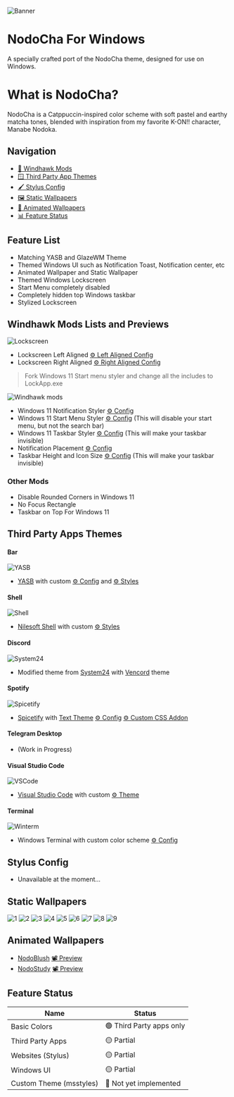 ![Banner](./Images/Banner.png)
# NodoCha For Windows
A specially crafted port of the NodoCha theme, designed for use on Windows.

# What is NodoCha?
NodoCha is a Catppuccin-inspired color scheme with soft pastel and earthy matcha tones, blended with inspiration from my favorite K-ON!! character, Manabe Nodoka.

## Navigation
- [🦅 Windhawk Mods](#windhawk-mods-lists-and-previews) 
- [🪟 Third Party App Themes](#third-party-apps-themes)
- [🖌️ Stylus Config](#stylus-config)
- [🖼️ Static Wallpapers](#static-wallpapers)
- [📼 Animated Wallpapers](#animated-wallpapers)
- [📊 Feature Status](#feature-status)

## Feature List
- Matching YASB and GlazeWM Theme
- Themed Windows UI such as Notification Toast, Notification center, etc
- Animated Wallpaper and Static Wallpaper
- Themed Windows Lockscreen
- Start Menu completely disabled
- Completely hidden top Windows taskbar
- Stylized Lockscreen

## Windhawk Mods Lists and Previews
![Lockscreen](./Mod%20Previews/Lockscreens.png)
- Lockscreen Left Aligned [⚙️ Left Aligned Config](./Mods/Lockscreen-left.txt)
- Lockscreen Right Aligned [⚙️ Right Aligned Config](./Mods/Lockscreen-right.txt)
> Fork Windows 11 Start menu styler and change all the includes to LockApp.exe

![Windhawk mods](./Mod%20Previews/mods-banner.png)
- Windows 11 Notification Styler [⚙️ Config](./Mods/notification.txt)
- Windows 11 Start Menu Styler [⚙️ Config](./Mods/start.txt) (This will disable your start menu, but not the search bar)
- Windows 11 Taskbar Styler [⚙️ Config](./Mods/taskbar.txt) (This will make your taskbar invisible)
- Notification Placement [⚙️ Config](./Mods/placement.txt)
- Taskbar Height and Icon Size [⚙️ Config](./Mods/taskbariconsize.txt) (This will make your taskbar invisible)

### Other Mods
- Disable Rounded Corners in Windows 11
- No Focus Rectangle
- Taskbar on Top For Windows 11

## Third Party Apps Themes
#### Bar
![YASB](./Third%20Party%20Apps/Screenshots/YASB.png)
- [YASB](https://github.com/amnweb/yasb) with custom [⚙️ Config](./Third%20Party%20Apps/yasb/config.yaml) and [⚙️ Styles](./Third%20Party%20Apps/yasb/styles.css)
#### Shell
![Shell](./Third%20Party%20Apps/Screenshots/shell.png)
- [Nilesoft Shell](https://nilesoft.org/) with custom [⚙️ Styles](./Third%20Party%20Apps/theme.nss)
#### Discord
![System24](./Third%20Party%20Apps/Screenshots/vancord.png)
- Modified theme from [System24](https://github.com/refact0r/system24) with [Vencord](https://vencord.dev/) theme
#### Spotify
![Spicetify](./Third%20Party%20Apps/Screenshots/spicetify.png)
- [Spicetify](https://spicetify.app/) with [Text Theme](https://github.com/spicetify/spicetify-themes/tree/master/text) [⚙️ Config](./Third%20Party%20Apps/spice-main.txt) [⚙️ Custom CSS Addon](./Third%20Party%20Apps/spice-css.txt)
#### Telegram Desktop
- (Work in Progress)
#### Visual Studio Code
![VSCode](./Third%20Party%20Apps/Screenshots/vscode.png)
- [Visual Studio Code](https://code.visualstudio.com/) with custom [⚙️ Theme](./Third%20Party%20Apps/NodoCha.json)
#### Terminal
![Winterm](./Third%20Party%20Apps/Screenshots/winterm.png)
- Windows Terminal with custom color scheme [⚙️ Config](./Third%20Party%20Apps/winterm.txt)

## Stylus Config
- Unavailable at the moment...

## Static Wallpapers
![1](./Static%20Wallpapers/NodoBlush.png)
![2](./Static%20Wallpapers/Nodoka%20Isolated.png)
![3](./Static%20Wallpapers/NodoShop.png)
![4](./Static%20Wallpapers/NodoStrawberry.png)
![5](./Static%20Wallpapers/NodoStudy.png)
![6](./Static%20Wallpapers/NodoWinter%20Isolated.png)
![7](./Static%20Wallpapers/NodoWinter.png)
![8](./Static%20Wallpapers/NodoWrite%20L%20LS.png)
![9](./Static%20Wallpapers/NodoWrite%20R%20LS.png)

## Animated Wallpapers
- [NodoBlush](./Animated%20Wallpapers/NodoBlush.mp4) [📽️ Preview](https://youtu.be/ORswXadinDA) 
- [NodoStudy](./Animated%20Wallpapers/NodoStudy.mp4) [📽️ Preview](https://youtu.be/rea5ViQqGK4)

## Feature Status
| Name                      | Status                        |
|---------------------------|-------------------------------|
| Basic Colors              |🟢 Third Party apps only       |
| Third Party Apps          |🟡 Partial                     |
| Websites (Stylus)         |🟡 Partial                     |
| Windows UI                |🟡 Partial                     |
| Custom Theme (msstyles)   |🔴 Not yet implemented         |